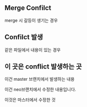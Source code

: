 ## 	Merge Confilct

merge 시 갈등이 생기는 경우



## Confilct 발생

같은 파일에서 내용이 있는 경우



## 이 곳은 conflict 발생하는 곳

이건 master 브랜치에서 발생하는 내용





이건 neo브랜치에서 수정한 내용입니다.



이것은 마스터에서 수정한 것

